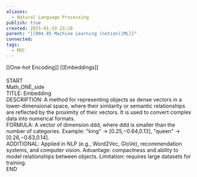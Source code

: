 ```yaml
---
aliases:
  - Natural Language Processing
publish: true
created: 2025-01-19 23:28
parent: "[[004.85 Machine Learning (notion)|ML]]"
connected: 
tags:
  - MOC
---
```


[[One-hot Encoding]]
[[Embeddings]]
#### 
START  
Math_ONE_side  
TITLE: Embedding  
DESCRIPTION: A method for representing objects as dense vectors in a lower-dimensional space, where their similarity or semantic relationships are reflected by the proximity of their vectors. It is used to convert complex data into numerical formats.  
FORMULA: A vector of dimension ddd, where ddd is smaller than the number of categories. Example: "king" → [0.25,−0.64,0.13], "queen" → [0.26,−0.63,0.14].  
ADDITIONAL: Applied in NLP (e.g., Word2Vec, GloVe), recommendation systems, and computer vision. Advantage: compactness and ability to model relationships between objects. Limitation: requires large datasets for training.   
END

